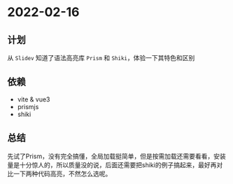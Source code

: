 # 2022-02-16

## 计划

从 `Slidev` 知道了语法高亮库 `Prism` 和 `Shiki`，体验一下其特色和区别

## 依赖

* vite & vue3
* prismjs
* shiki

## 总结

先试了Prism，没有完全搞懂，全局加载挺简单，但是按需加载还需要看看，安装量是十分惊人的，所以质量没的说，后面还需要把shiki的例子搞起来，最好再对比一下两种代码高亮，不然怎么选呢。